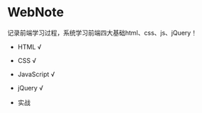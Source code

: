 # WebNote
记录前端学习过程，系统学习前端四大基础html、css、js、jQuery！

- HTML √

- CSS √

- JavaScript √

- jQuery √

- 实战
